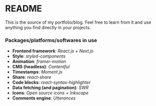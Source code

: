 # README

This is the source of my portfolio/blog. Feel free to learn from it and use anything you find directly in your projects.

### Packages/platforms/softwares in use
- **Frontend framework**: *React.js + Next.js*
- **Style**: *styled-components*
- **Animation**: *framer-motion*
- **CMS (headless)**: *Contentful*
- **Timestamps**: *Moment.js*
- **Share**: *react-share*
- **Code blocks**: *react-syntax-highlighter*
- **Data fetching (and pagination)**: *SWR*
- **Icons**: *Open source icons + Inkscape*
- **Comments engine**: *Utterances*

